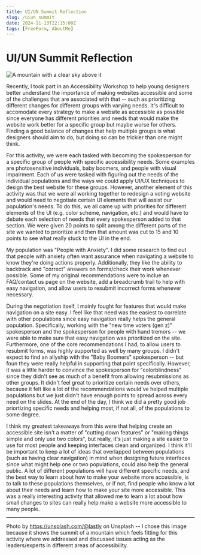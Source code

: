 ```yaml
---
title: UI/UN Summit Reflection
slug: /uiun_summit
date: 2024-11-13T22:15:00Z
tags: [FreeForm, AboutMe]
---
```


# UI/UN Summit Reflection

![A mountain with a clear sky above it](https://images.unsplash.com/photo-1508976594853-a50fce4ad397?q=80&w=2070&auto=format&fit=crop&ixlib=rb-4.0.3&ixid=M3wxMjA3fDB8MHxwaG90by1wYWdlfHx8fGVufDB8fHx8fA%3D%3D "a mountain")

Recently, I took part in an Accessibility Workshop to help young designers better understand the importance of making websites accessible and some of the challenges that are associated with that -- such as prioritizing different changes for different groups with varying needs. It's difficult to accomodate every strategy to make a website as accessible as possible since everyone has different priorities and needs that would make the website work better for a specific group but maybe worse for others. Finding a good balance of changes that help multiple groups is what designers should aim to do, but doing so can be trickier than one might think. 

For this activity, we were each tasked with becoming the spokesperson for a specific group of people with specific accessibility needs. Some examples are photosensitive individuals, baby boomers, and people with visual impairment. Each of us were tasked with figuring out the needs of the individual populations and the ways we could apply UI/UX techniques to design the best website for these groups. However, another element of this activity was that we were all working together to redesign a voting website and would need to negotiate certain UI elements that will assist our population's needs. To do this, we all came up with priorities for different elements of the UI (e.g. color scheme, navigation, etc.) and would have to debate each selection of needs that every spokesperson added to that section. We were given 20 points to split among the different parts of the site we wanted to prioritize and then that amount was cut to 15 and 10 points to see what really stuck to the UI in the end. 

My population was "People with Anxiety". I did some research to find out that people with anxiety often want assurance when navigating a website to know they're doing actions properly. Additionally, they like the ability to backtrack and "correct" answers on forms/check their work whenever possible. Some of my original recommendations were to inclue an FAQ/contact us page on the website, add a breadcrumb trail to help with easy navigation, and allow users to resubmit incorrect forms whenever necessary. 

During the negotiation itself, I mainly fought for features that would make navigation on a site easy. I feel like that need was the easiest to correlate with other populations since easy navigation really helps the general population. Specifically, working with the "new time voters (gen z)" spokesperson and the spokesperson for people with hand tremors -- we were able to make sure that easy navigation was prioritized on the site. Furthermore, one of the core recommendations I had, to allow users to resubmit forms, was highly supported as well by many groups. I didn't expect to find an allyship with the "Baby Boomers" spokesperson -- but foun they were really helpful in supporting that point specifically. However, it was a little harder to convince the spokesperson for "colorblindness" since they didn't see as much of a benefit from allowing resubmissions as other groups. It didn't feel great to prioritize certain needs over others, because it felt like a lot of the recommendations would've helped multiple populations but we just didn't have enough points to spread across every need on the slides. At the end of the day, I think we did a pretty good job priortizing specific needs and helping most, if not all, of the populations to some degree. 

I think my greatest takeaways from this were that helping create an accessible site isn't a matter of "cutting down features" or "making things simple and only use two colors", but really, it's just making a site easier to use for most people and keeping interfaces clean and organized. I think it'll be important to keep a lot of ideas that overlapped between populations (such as having clear navigation) in mind when designing future interfaces since what might help one or two populations, could also help the general public. A lot of different populations will have different specific needs, and the best way to learn about how to make your website more accessible, is to talk to these populations themselves, or if not, find people who know a lot about their needs and learn how to make your site more accessible. This was a really interesting activity that allowed me to learn a lot about how small changes to sites can really help make a website more accessible to many people. 

---

Photo by https://unsplash.com/@lastly on Unsplash -- I chose this image because it shows the summit of a mountain which feels fitting for this activity where we addressed and discussed issues acting as the leaders/experts in different areas of accessibility. 